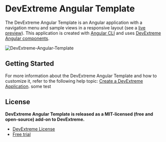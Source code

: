 # DevExtreme Angular Template

The DevExtreme Angular Template is an Angular application with a navigation menu and sample views in a responsive layout (see a [live preview](https://devexpress.github.io/devextreme-angular-template)). This application is created with [Angular CLI](https://github.com/angular/angular-cli) and uses [DevExtreme Angular components](https://js.devexpress.com/Documentation/Guide/Angular_Components/DevExtreme_Angular_Components/).

![DevExtreme-Angular-Template](https://user-images.githubusercontent.com/20125410/93987795-ac890400-fd90-11ea-84d0-b7d3e8cc12fa.png)

## Getting Started

For more information about the DevExtreme Angular Template and how to customize it, refer to the following help topic: [Create a DevExtreme Application](https://js.devexpress.com/Documentation/Guide/Angular_Components/Getting_Started/Create_a_DevExtreme_Application/).
some test
## License

**DevExtreme Angular Template is released as a MIT-licensed (free and open-source) add-on to DevExtreme.**

- [DevExtreme License](https://js.devexpress.com/Licensing/)
- [Free trial](http://js.devexpress.com/Buy/)
